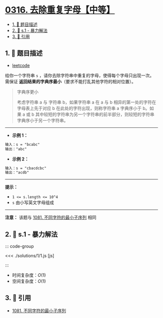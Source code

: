# [0316. 去除重复字母【中等】](https://github.com/tnotesjs/TNotes.leetcode/tree/main/notes/0316.%20%E5%8E%BB%E9%99%A4%E9%87%8D%E5%A4%8D%E5%AD%97%E6%AF%8D%E3%80%90%E4%B8%AD%E7%AD%89%E3%80%91)

<!-- region:toc -->

- [1. 📝 题目描述](#1--题目描述)
- [2. 🎯 s.1 - 暴力解法](#2--s1---暴力解法)
- [3. 🔗 引用](#3--引用)

<!-- endregion:toc -->

## 1. 📝 题目描述

- [leetcode](https://leetcode.cn/problems/remove-duplicate-letters/)

给你一个字符串 `s` ，请你去除字符串中重复的字母，使得每个字母只出现一次。需保证 **返回结果的字典序最小**（要求不能打乱其他字符的相对位置）。

> 字典序更小
>
> 考虑字符串 a 与 字符串 b，如果字符串 a 在 a 与 b 相异的第一处的字符在字母表上先于对应 b 在此处的字符出现，则称字符串 a 字典序小于 b。如果 a 或 b 其中较短的字符串为另一个字符串的前半部分，则较短的字符串字典序小于另一个字符串。

---

- **示例 1：**

```txt
输入：s = "bcabc"
输出："abc"
```

- **示例 2：**

```txt
输入：s = "cbacdcbc"
输出："acdb"
```

---

**提示：**

- `1 <= s.length <= 10^4`
- `s` 由小写英文字母组成

---

**注意：** 该题与 [1081. 不同字符的最小子序列][1] 相同

## 2. 🎯 s.1 - 暴力解法

::: code-group

<<< ./solutions/1/1.js [js]

:::

- 时间复杂度：$O(1)$
- 空间复杂度：$O(1)$

## 3. 🔗 引用

- [1081. 不同字符的最小子序列][1]

[1]: https://leetcode.cn/problems/smallest-subsequence-of-distinct-characters/
